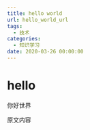 ```yaml
---
title: hello world
url: hello_world_url
tags:
  - 技术
categories:
  - 知识学习
date: 2020-03-26 00:00:00
---
```


# hello
你好世界

<!-- more -->

原文内容
